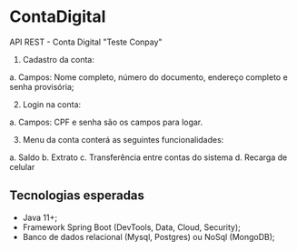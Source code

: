 # ContaDigital
API REST - Conta Digital "Teste Conpay"


1.	Cadastro da conta:

a.	Campos: Nome completo, número do documento, endereço completo e senha provisória;

2.	Login na conta:

a.	Campos: CPF e senha são os campos para logar.

3.	Menu da conta conterá as seguintes funcionalidades:

a.	Saldo
b.	Extrato
c.	Transferência entre contas do sistema
d.	Recarga de celular


## Tecnologias esperadas

-	Java 11+;
-	Framework Spring Boot (DevTools, Data, Cloud, Security);
-	Banco de dados relacional (Mysql, Postgres) ou NoSql (MongoDB);
